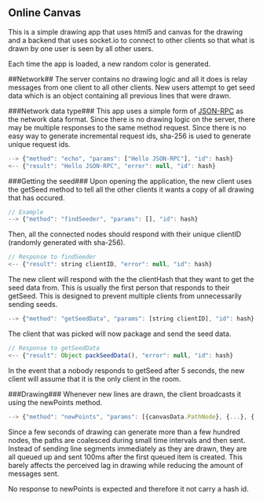 Online Canvas
-------------
This is a simple drawing app that uses html5 and canvas for the drawing and a
backend that uses socket.io to connect to other clients so that what is drawn
by one user is seen by all other users.

Each time the app is loaded, a new random color is generated.

##Network##
The server contains no drawing logic and all it does is relay messages from one
client to all other clients. New users attempt to get seed data which is an object
containing all previous lines that were drawn.

###Network data type###
This app uses a simple form of [JSON-RPC](http://en.wikipedia.org/wiki/JSON-RPC)
as the network data format.
Since there is no drawing logic on the server, there may be multiple responses to the
same method request. Since there is no easy way to generate incremental request
ids, sha-256 is used to generate unique request ids.

```javascript
--> {"method": "echo", "params": ["Hello JSON-RPC"], "id": hash}
<-- {"result": "Hello JSON-RPC", "error": null, "id": hash}
```

###Getting the seed###
Upon opening the application, the new client uses the getSeed method to tell all
the other clients it wants a copy of all drawing that has occured.

```javascript
// Example
--> {"method": "findSeeder", "params": [], "id": hash}
```

Then, all the connected nodes should respond with their unique clientID (randomly
generated with sha-256).
```javascript
// Response to findSeeder
<-- {"result": string clientID, "error": null, "id": hash}
```

The new client will respond with the the clientHash that they want to get the
seed data from. This is usually the first person that responds to their getSeed.
This is designed to prevent multiple clients from unnecessarily sending seeds.
```javascript
--> {"method": "getSeedData", "params": [string clientID], "id": hash}
```

The client that was picked will now package and send the seed data.
```javascript
// Response to getSeedData
<-- {"result": Object packSeedData(), "error": null, "id": hash}
```

In the event that a nobody responds to getSeed after 5 seconds, the new client
will assume that it is the only client in the room.

###Drawing###
Whenever new lines are drawn, the client broadcasts it using the newPoints method.

```javascript
--> {"method": "newPoints", "params": [{canvasData.PathNode}, {...}, {...}], "id": hash}
```
Since a few seconds of drawing can generate more than a few hundred nodes, the
paths are coalesced during small time intervals and then sent. Instead of sending line segments
immediately as they are drawn, they are all queued up and sent 100ms after
the first queued item is created. This barely affects the perceived lag in drawing
while reducing the amount of messages sent.

No response to newPoints is expected and therefore it not carry a hash id.